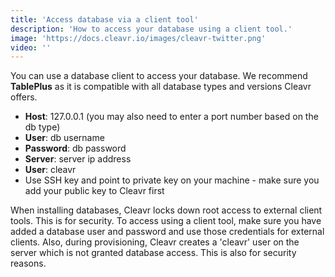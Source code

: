 ```yaml
---
title: 'Access database via a client tool'
description: 'How to access your database using a client tool.'
image: 'https://docs.cleavr.io/images/cleavr-twitter.png'
video: ''
---
```


You can use a database client to access your database. We recommend **TablePlus** as it is compatible with all database types 
and versions Cleavr offers.

- **Host**: 127.0.0.1 (you may also need to enter a port number based on the db type)
- **User**: db username
- **Password**: db password
- **Server**: server ip address
- **User**: cleavr 
- Use SSH key and point to private key on your machine - make sure you add your public key to Cleavr first

<base-alert>
When installing databases, Cleavr locks down root access to external client tools. This is for security. To access using a client tool, 
make sure you have added a database user and password and use those credentials for external clients. Also, during provisioning, 
Cleavr creates a 'cleavr' user on the server which is not granted database access. This is also for security reasons. 
</base-alert>
